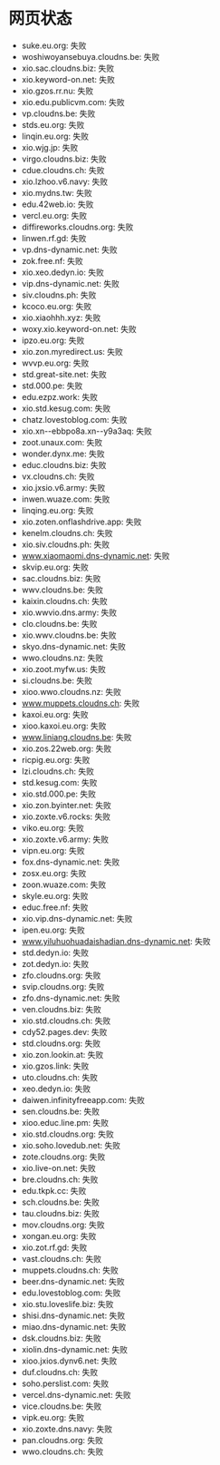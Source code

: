 # 网页状态
- suke.eu.org: 失败
- woshiwoyansebuya.cloudns.be: 失败
- xio.sac.cloudns.biz: 失败
- xio.keyword-on.net: 失败
- xio.gzos.rr.nu: 失败
- xio.edu.publicvm.com: 失败
- vp.cloudns.be: 失败
- stds.eu.org: 失败
- linqin.eu.org: 失败
- xio.wjg.jp: 失败
- virgo.cloudns.biz: 失败
- cdue.cloudns.ch: 失败
- xio.lzhoo.v6.navy: 失败
- xio.mydns.tw: 失败
- edu.42web.io: 失败
- vercl.eu.org: 失败
- diffireworks.cloudns.org: 失败
- linwen.rf.gd: 失败
- vp.dns-dynamic.net: 失败
- zok.free.nf: 失败
- xio.xeo.dedyn.io: 失败
- vip.dns-dynamic.net: 失败
- siv.cloudns.ph: 失败
- kcoco.eu.org: 失败
- xio.xiaohhh.xyz: 失败
- woxy.xio.keyword-on.net: 失败
- ipzo.eu.org: 失败
- xio.zon.myredirect.us: 失败
- wvvp.eu.org: 失败
- std.great-site.net: 失败
- std.000.pe: 失败
- edu.ezpz.work: 失败
- xio.std.kesug.com: 失败
- chatz.lovestoblog.com: 失败
- xio.xn--ebbpo8a.xn--y9a3aq: 失败
- zoot.unaux.com: 失败
- wonder.dynx.me: 失败
- educ.cloudns.biz: 失败
- vx.cloudns.ch: 失败
- xio.jxsio.v6.army: 失败
- inwen.wuaze.com: 失败
- linqing.eu.org: 失败
- xio.zoten.onflashdrive.app: 失败
- kenelm.cloudns.ch: 失败
- xio.siv.cloudns.ph: 失败
- www.xiaomaomi.dns-dynamic.net: 失败
- skvip.eu.org: 失败
- sac.cloudns.biz: 失败
- wwv.cloudns.be: 失败
- kaixin.cloudns.ch: 失败
- xio.wwvio.dns.army: 失败
- clo.cloudns.be: 失败
- xio.wwv.cloudns.be: 失败
- skyo.dns-dynamic.net: 失败
- wwo.cloudns.nz: 失败
- xio.zoot.myfw.us: 失败
- si.cloudns.be: 失败
- xioo.wwo.cloudns.nz: 失败
- www.muppets.cloudns.ch: 失败
- kaxoi.eu.org: 失败
- xioo.kaxoi.eu.org: 失败
- www.liniang.cloudns.be: 失败
- xio.zos.22web.org: 失败
- ricpig.eu.org: 失败
- lzi.cloudns.ch: 失败
- std.kesug.com: 失败
- xio.std.000.pe: 失败
- xio.zon.byinter.net: 失败
- xio.zoxte.v6.rocks: 失败
- viko.eu.org: 失败
- xio.zoxte.v6.army: 失败
- vipn.eu.org: 失败
- fox.dns-dynamic.net: 失败
- zosx.eu.org: 失败
- zoon.wuaze.com: 失败
- skyle.eu.org: 失败
- educ.free.nf: 失败
- xio.vip.dns-dynamic.net: 失败
- ipen.eu.org: 失败
- www.yiluhuohuadaishadian.dns-dynamic.net: 失败
- std.dedyn.io: 失败
- zot.dedyn.io: 失败
- zfo.cloudns.org: 失败
- svip.cloudns.org: 失败
- zfo.dns-dynamic.net: 失败
- ven.cloudns.biz: 失败
- xio.std.cloudns.ch: 失败
- cdy52.pages.dev: 失败
- std.cloudns.org: 失败
- xio.zon.lookin.at: 失败
- xio.gzos.link: 失败
- uto.cloudns.ch: 失败
- xeo.dedyn.io: 失败
- daiwen.infinityfreeapp.com: 失败
- sen.cloudns.be: 失败
- xioo.educ.line.pm: 失败
- xio.std.cloudns.org: 失败
- xio.soho.lovedub.net: 失败
- zote.cloudns.org: 失败
- xio.live-on.net: 失败
- bre.cloudns.ch: 失败
- edu.tkpk.cc: 失败
- sch.cloudns.be: 失败
- tau.cloudns.biz: 失败
- mov.cloudns.org: 失败
- xongan.eu.org: 失败
- xio.zot.rf.gd: 失败
- vast.cloudns.ch: 失败
- muppets.cloudns.ch: 失败
- beer.dns-dynamic.net: 失败
- edu.lovestoblog.com: 失败
- xio.stu.loveslife.biz: 失败
- shisi.dns-dynamic.net: 失败
- miao.dns-dynamic.net: 失败
- dsk.cloudns.biz: 失败
- xiolin.dns-dynamic.net: 失败
- xioo.jxios.dynv6.net: 失败
- duf.cloudns.ch: 失败
- soho.perslist.com: 失败
- vercel.dns-dynamic.net: 失败
- vice.cloudns.be: 失败
- vipk.eu.org: 失败
- xio.zoxte.dns.navy: 失败
- pan.cloudns.org: 失败
- wwo.cloudns.ch: 失败
